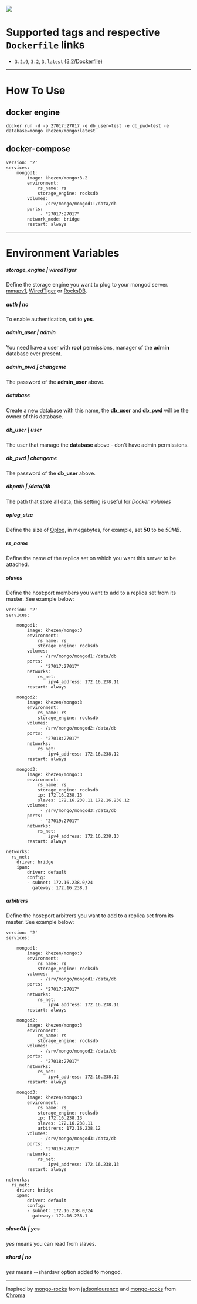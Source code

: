 [![](https://images.microbadger.com/badges/image/khezen/mongo.svg)](https://microbadger.com/images/khezen/mongo "Get your own image badge on microbadger.com")
# Supported tags and respective `Dockerfile` links

* `3.2.9`, `3.2`, `3`, `latest` [(3.2/Dockerfile)](https://github.com/Khezen/docker-mongo/blob/v3.2/Dockerfile)

---
# How To Use
## docker engine
```
docker run -d -p 27017:27017 -e db_user=test -e db_pwd=test -e database=mongo khezen/mongo:latest   
```   

## docker-compose
```
version: '2'
services:
    mongod1:
        image: khezen/mongo:3.2
        environment:
            rs_name: rs
            storage_engine: rocksdb
        volumes:
             - /srv/mongo/mongod1:/data/db
        ports:
             - "27017:27017"
        network_mode: bridge
        restart: always

```
---
# Environment Variables

##### storage_engine | *wiredTiger*
Define the storage engine you want to plug to your mongod server. [mmapv1](https://docs.mongodb.com/manual/core/mmapv1/), [WiredTiger](http://www.WiredTiger.com/) or [RocksDB](http://RocksDB.org/).

##### auth | *no*
To enable authentication, set to **yes**.

##### admin_user | *admin*
You need have a user with **root** permissions, manager of the **admin** database ever present.

##### admin_pwd | *changeme*
The password of the **admin_user** above.

##### database
Create a new database with this name, the **db_user** and **db_pwd** will be the owner of this database.

##### db_user | *user*
The user that manage the **database** above - don't have admin permissions.

##### db_pwd | *changeme*
The password of the **db_user** above.

##### dbpath | */data/db*
The path that store all data, this setting is useful for *Docker volumes*

##### oplog_size
Define the size of [Oplog](https://docs.mongodb.org/manual/tutorial/change-oplog-size/), in megabytes, for example, set **50** to be *50MB*.

##### rs_name
Define the name of the replica set on which you want this server to be attached.

##### slaves
Define the host:port members you want to add to a replica set from its master. See example below:
```
version: '2'
services:

    mongod1:
        image: khezen/mongo:3
        environment:
            rs_name: rs
            storage_engine: rocksdb
        volumes:
             - /srv/mongo/mongod1:/data/db
        ports:
             - "27017:27017"
        networks:
            rs_net:
                ipv4_address: 172.16.238.11
        restart: always

    mongod2:
        image: khezen/mongo:3
        environment:
            rs_name: rs
            storage_engine: rocksdb
        volumes:
             - /srv/mongo/mongod2:/data/db
        ports:
             - "27018:27017"
        networks:
            rs_net:
                ipv4_address: 172.16.238.12
        restart: always

    mongod3:
        image: khezen/mongo:3
        environment:
            rs_name: rs
            storage_engine: rocksdb
            ip: 172.16.238.13
            slaves: 172.16.238.11 172.16.238.12    
        volumes:
             - /srv/mongo/mongod3:/data/db
        ports:
             - "27019:27017"
        networks:
            rs_net:
                ipv4_address: 172.16.238.13
        restart: always

networks:
  rs_net:
    driver: bridge
    ipam:
        driver: default
        config:
        - subnet: 172.16.238.0/24
          gateway: 172.16.238.1
```

##### arbitrers
Define the host:port arbitrers you want to add to a replica set from its master. See example below:
```
version: '2'
services:

    mongod1:
        image: khezen/mongo:3
        environment:
            rs_name: rs
            storage_engine: rocksdb
        volumes:
             - /srv/mongo/mongod1:/data/db
        ports:
             - "27017:27017"
        networks:
            rs_net:
                ipv4_address: 172.16.238.11
        restart: always

    mongod2:
        image: khezen/mongo:3
        environment:
            rs_name: rs
            storage_engine: rocksdb
        volumes:
             - /srv/mongo/mongod2:/data/db
        ports:
             - "27018:27017"
        networks:
            rs_net:
                ipv4_address: 172.16.238.12
        restart: always

    mongod3:
        image: khezen/mongo:3
        environment:
            rs_name: rs
            storage_engine: rocksdb
            ip: 172.16.238.13
            slaves: 172.16.238.11
            arbitrers: 172.16.238.12
        volumes:
             - /srv/mongo/mongod3:/data/db
        ports:
             - "27019:27017"
        networks:
            rs_net:
                ipv4_address: 172.16.238.13
        restart: always

networks:
  rs_net:
    driver: bridge
    ipam:
        driver: default
        config:
        - subnet: 172.16.238.0/24
          gateway: 172.16.238.1
```

##### slaveOk | *yes*
*yes* means you can read from slaves.

##### shard | *no*
*yes* means --shardsvr option added to mongod. 

---

Inspired by [mongo-rocks](https://github.com/jadsonlourenco/docker-mongo-rocks) from [jadsonlourenco](https://twitter.com/jadsonlourenco)
and  [mongo-rocks](https://github.com/structuresound/docker-mongo-rocks) from [Chroma](https://github.com/structuresound)
